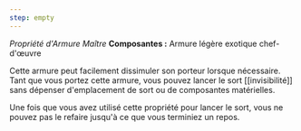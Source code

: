 ```yaml
---
step: empty
---
```

_Propriété d'Armure Maître_
__Composantes :__ Armure légère exotique chef-d'œuvre

Cette armure peut facilement dissimuler son porteur lorsque nécessaire. Tant que vous portez cette armure, vous pouvez lancer le sort [[invisibilité]] sans dépenser d'emplacement de sort ou de composantes matérielles.

Une fois que vous avez utilisé cette propriété pour lancer le sort, vous ne pouvez pas le refaire jusqu'à ce que vous terminiez un repos.